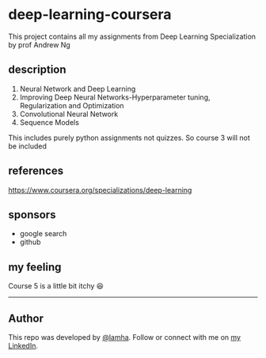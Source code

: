 # deep-learning-coursera
This project contains all my assignments from Deep Learning Specialization by prof Andrew Ng

## description
 1. Neural Network and Deep Learning
 2. Improving Deep Neural Networks-Hyperparameter tuning, Regularization and Optimization
 3. Convolutional Neural Network
 5. Sequence Models

This includes purely python assignments not quizzes. So course 3 will not be included

## references
https://www.coursera.org/specializations/deep-learning

## sponsors
- google search
- github

## my feeling
Course 5 is a little bit itchy :laughing:

---
## Author

This repo was developed by [@lamha](https://github.com/HaLamUs). 
Follow or connect with me on [my LinkedIn](https://www.linkedin.com/in/lamhacs). 
